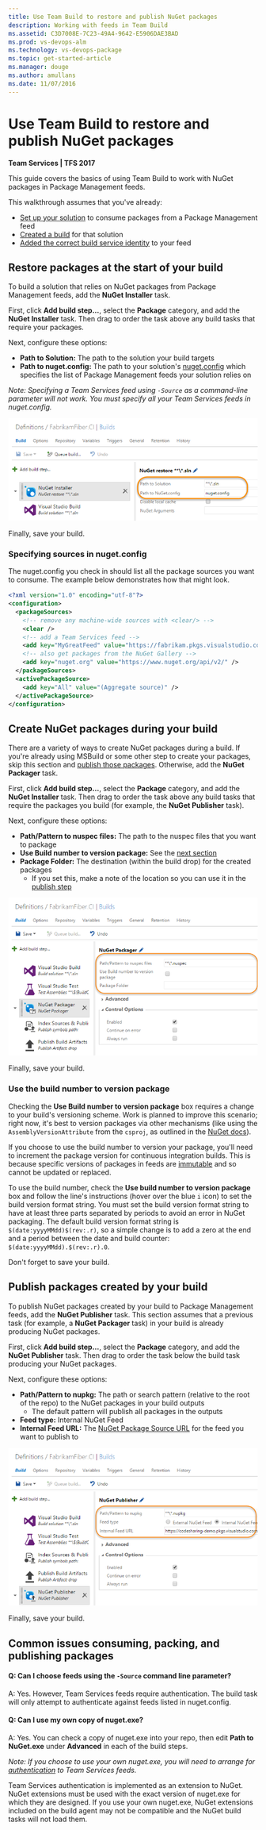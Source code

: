 ```yaml
---
title: Use Team Build to restore and publish NuGet packages
description: Working with feeds in Team Build
ms.assetid: C3D7008E-7C23-49A4-9642-E5906DAE3BAD
ms.prod: vs-devops-alm
ms.technology: vs-devops-package
ms.topic: get-started-article
ms.manager: douge
ms.author: amullans
ms.date: 11/07/2016
---
```


# Use Team Build to restore and publish NuGet packages

**Team Services | TFS 2017**

This guide covers the basics of using Team Build to work with NuGet packages in Package Management feeds.

This walkthrough assumes that you've already:

- [Set up your solution](../nuget/consume.md) to consume packages from a Package Management feed
- [Created a build](https://msdn.microsoft.com/Library/vs/alm/Build/vs/define-build)
for that solution
- [Added the correct build service identity](../feeds/common-identities.md) to your feed

## Restore packages at the start of your build

To build a solution that relies on NuGet packages from Package Management feeds, 
add the **NuGet Installer** task. 

First, click **Add build step...**, select the **Package** category, and add the
**NuGet Installer** task. Then drag to order the task above any build tasks that require 
your packages.

Next, configure these options:

- **Path to Solution:** The path to the solution your build targets
- **Path to nuget.config:** The path to your solution's [nuget.config](http://docs.nuget.org/Consume/NuGet-Config-File) which specifies the
list of Package Management feeds your solution relies on

*Note: Specifying a Team Services feed using `-Source` as a command-line parameter will not work.
You must specify all your Team Services feeds in nuget.config.*

![Restore packages on build](_img/restore-pkgs-on-build.png)

Finally, save your build.

### Specifying sources in nuget.config

The nuget.config you check in should list all the package sources you want to consume.
The example below demonstrates how that might look.

```xml
<?xml version="1.0" encoding="utf-8"?>
<configuration>
  <packageSources>
    <!-- remove any machine-wide sources with <clear/> -->
    <clear />
    <!-- add a Team Services feed -->
    <add key="MyGreatFeed" value="https://fabrikam.pkgs.visualstudio.com/DefaultCollection/_packaging/MyGreatFeed/nuget/v3/index.json" />
    <!-- also get packages from the NuGet Gallery -->
    <add key="nuget.org" value="https://www.nuget.org/api/v2/" />
  </packageSources>
  <activePackageSource>
    <add key="All" value="(Aggregate source)" />
  </activePackageSource>
</configuration>
```

## Create NuGet packages during your build

There are a variety of ways to create NuGet packages during a build. If you're already using
MSBuild or some other step to create your packages, skip this section and 
[publish those packages](#publish-packages-created-by-your-build). Otherwise, add the **NuGet Packager** task.

First, click **Add build step...**, select the **Package** category, and add the
**NuGet Installer** task. Then drag to order the task above any build tasks that require 
the packages you build (for example, the **NuGet Publisher** task).

Next, configure these options:

- **Path/Pattern to nuspec files:** The path to the nuspec files that you want to package
- **Use Build number to version package:** See the 
[next section](#use-the-build-number-to-version-your-packages)
- **Package Folder:** The destination (within the build drop) for the created packages
  - If you set this, make a note of the location so you can use it in the 
[publish step](#publish-packages-created-by-your-build)

![Create packages in team build](_img/create-packages-in-team-build.png)

Finally, save your build.

<a name="use-the-build-number-to-version-your-packages"></a>
### Use the build number to version package

Checking the **Use Build number to version package** box requires a change to your build's 
versioning scheme. Work is planned to improve this scenario; right now, it's best to version
packages via other mechanisms (like using the `AssemblyVersionAttribute` from the `csproj`, as
outlined in the [NuGet docs](http://docs.nuget.org/Create/Creating-and-Publishing-a-Package)).

If you choose to use the build number to version your package, you'll need to increment 
the package version for continuous integration builds. This is because specific versions 
of packages in feeds are [immutable](../feeds/immutability.md) and so cannot be updated or replaced.

To use the build number, check the **Use build number to version package** box and follow the line's
instructions (hover over the blue `i` icon) to set the build version format string. You must 
set the build version format string to have at least three parts separated by periods to 
avoid an error in NuGet packaging. The default build version format string is 
`$(date:yyyyMMdd)$(rev:.r)`, so a simple change is to add a zero at the end and a 
period between the date and build counter: `$(date:yyyyMMdd).$(rev:.r).0`.

Don't forget to save your build.

<a name="publish-packages-created-by-your-build"></a>
## Publish packages created by your build

To publish NuGet packages created by your build to Package Management feeds, add the **NuGet Publisher** task. This section assumes that a previous task (for example, a **NuGet Packager** task) in your
build is already producing NuGet packages.

First, click **Add build step...**, select the **Package** category, and add the
**NuGet Publisher** task. Then drag to order the task below the build task producing
your NuGet packages.

Next, configure these options:

- **Path/Pattern to nupkg:** The path or search pattern (relative to the root of the repo) 
to the NuGet packages in your build outputs 
  - The default pattern will publish all packages in the outputs
- **Feed type:** Internal NuGet Feed
- **Internal Feed URL:** The 
[NuGet Package Source URL](../nuget/consume.md#get-nuget-pkg-url) for the feed 
you want to publish to

![Publish packages from team build](_img/publish-packages-from-team-build.png)

Finally, save your build.

## Common issues consuming, packing, and publishing packages

<!-- BEGINSECTION class="md-qanda" -->

#### Q: Can I choose feeds using the `-Source` command line parameter?

A: Yes. However, Team Services feeds require authentication. The build task will only attempt to authenticate against feeds listed in nuget.config.

#### Q: Can I use my own copy of nuget.exe?

A: Yes. You can check a copy of nuget.exe into your repo, then edit **Path to NuGet.exe** under **Advanced** in each of the build steps.

*Note: If you choose to use your own nuget.exe, you will need to arrange for [authentication](../nuget/nuget-exe.md) to Team Services feeds.* 

Team Services authentication is implemented as an extension to NuGet.
NuGet extensions must be used with the exact version of nuget.exe for which they are designed.
If you use your own nuget.exe, NuGet extensions included on the build agent may not be compatible and the NuGet build tasks will not load them.

<!-- ENDSECTION -->